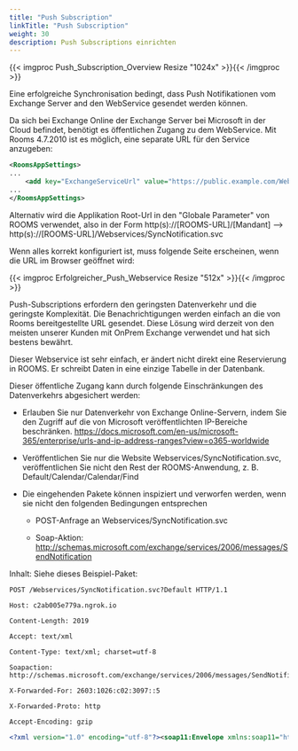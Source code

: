```yaml
---
title: "Push Subscription"
linkTitle: "Push Subscription"
weight: 30
description: Push Subscriptions einrichten
---
```


{{< imgproc Push_Subscription_Overview Resize "1024x" >}}{{< /imgproc >}}

Eine erfolgreiche Synchronisation bedingt, dass Push Notifikationen vom Exchange Server and den WebService gesendet werden können.

Da sich bei Exchange Online der Exchange Server bei Microsoft in der Cloud befindet, benötigt es öffentlichen Zugang zu dem WebService. Mit Rooms 4.7.2010 ist es möglich, eine separate URL für den Service anzugeben:

```xml
<RoomsAppSettings>
...
	<add key="ExchangeServiceUrl" value="https://public.example.com/Webservices/SyncNotification.svc" />
...
</RoomsAppSettings>
```

Alternativ wird die Applikation Root-Url in den "Globale Parameter" von ROOMS verwendet, also in der Form http(s)://[ROOMS-URL]/[Mandant] --> http(s)://[ROOMS-URL]/Webservices/SyncNotification.svc

Wenn alles korrekt konfiguriert ist, muss folgende Seite erscheinen, wenn die URL im Browser geöffnet wird:

{{< imgproc Erfolgreicher_Push_Webservice Resize "512x" >}}{{< /imgproc >}}

Push-Subscriptions erfordern den geringsten Datenverkehr und die geringste Komplexität. Die Benachrichtigungen werden einfach an die von Rooms bereitgestellte URL gesendet. Diese Lösung wird derzeit von den meisten unserer Kunden mit OnPrem Exchange verwendet und hat sich bestens bewährt.


Dieser Webservice ist sehr einfach, er ändert nicht direkt eine Reservierung in ROOMS. Er schreibt Daten in eine einzige Tabelle in der Datenbank.

Dieser öffentliche Zugang kann durch folgende Einschränkungen des Datenverkehrs abgesichert werden:

- Erlauben Sie nur Datenverkehr von Exchange Online-Servern, indem Sie den Zugriff auf die von Microsoft veröffentlichten IP-Bereiche beschränken.
        https://docs.microsoft.com/en-us/microsoft-365/enterprise/urls-and-ip-address-ranges?view=o365-worldwide

- Veröffentlichen Sie nur die Website Webservices/SyncNotification.svc, veröffentlichen Sie nicht den Rest der ROOMS-Anwendung, z. B. Default/Calendar/Calendar/Find

- Die eingehenden Pakete können inspiziert und verworfen werden, wenn sie nicht den folgenden Bedingungen entsprechen

    - POST-Anfrage an Webservices/SyncNotification.svc

    - Soap-Aktion: http://schemas.microsoft.com/exchange/services/2006/messages/SendNotification
    
Inhalt: Siehe dieses Beispiel-Paket:

```
POST /Webservices/SyncNotification.svc?Default HTTP/1.1

Host: c2ab005e779a.ngrok.io

Content-Length: 2019

Accept: text/xml

Content-Type: text/xml; charset=utf-8

Soapaction: http://schemas.microsoft.com/exchange/services/2006/messages/SendNotification

X-Forwarded-For: 2603:1026:c02:3097::5

X-Forwarded-Proto: http

Accept-Encoding: gzip
```

```xml
<?xml version="1.0" encoding="utf-8"?><soap11:Envelope xmlns:soap11="http://schemas.xmlsoap.org/soap/envelope/"><soap11:Header><t:RequestServerVersion xmlns:m="http://schemas.microsoft.com/exchange/services/2006/messages" Version="Exchange2010" xmlns:t="http://schemas.microsoft.com/exchange/services/2006/types" /></soap11:Header><soap11:Body><m:SendNotification xmlns:t="http://schemas.microsoft.com/exchange/services/2006/types" xmlns:m="http://schemas.microsoft.com/exchange/services/2006/messages"><m:ResponseMessages><m:SendNotificationResponseMessage ResponseClass="Success"><m:ResponseCode>NoError</m:ResponseCode><m:Notification><t:SubscriptionId>LABkYjhwcjAxbWI2NDg1LmV1cnByZDAxLnByb2QuZXhjaGFuZ2VsYWJzLmNvbRAAAADELVfykPBZQp7Q8IIUrUfmCKn7JnqX2AgQAAAAWTlI8+A2EEqLQp01E8Pw2Q==<t:SubscriptionId><t:PreviousWatermark>AQAAAExY/dNdjDVKjtBVHKR5IOurFukhAAAAAAE=</t:PreviousWatermark><t:MoreEvents>false</t:MoreEvents><t:ModifiedEvent><t:Watermark>AQAAAExY/dNdjDVKjtBVHKR5IOsoIukhAAAAAAE=</t:Watermark><t:TimeStamp>2020-12-03T11:03:50Z</t:TimeStamp><t:ItemId Id="AQMkAGYzNDgzOTU5LTM2ZTAtNGExMC04YjQyLTlkMzUxM2MzZjBkOQBGAAADdiwJfgoT4UeFDoYZ5kbJFQcAbsZeBEfd1Eyd3oyV64JNiAAAAgENAAAAbsZeBEfd1Eyd3oyV64JNiAACUQqtogAAAA==" ChangeKey="DwAAAA==" /><t:ParentFolderId Id="AQMkAGYzNDgzOTU5LTM2ZTAtNGExMC04YjQyLTlkMzUxM2MzZjBkOQAuAAADdiwJfgoT4UeFDoYZ5kbJFQEAbsZeBEfd1Eyd3oyV64JNiAAAAgENAAAA" ChangeKey="AQAAAA==" /></t:ModifiedEvent><t:ModifiedEvent><t:Watermark>AQAAAExY/dNdjDVKjtBVHKR5IOstIukhAAAAAAE=</t:Watermark><t:TimeStamp>2020-12-03T11:03:50Z</t:TimeStamp><t:FolderId Id="AQMkAGYzNDgzOTU5LTM2ZTAtNGExMC04YjQyLTlkMzUxM2MzZjBkOQAuAAADdiwJfgoT4UeFDoYZ5kbJFQEAbsZeBEfd1Eyd3oyV64JNiAAAAgENAAAA" ChangeKey="AgAAAA==" /><t:ParentFolderId Id="AQMkAGYzNDgzOTU5LTM2ZTAtNGExMC04YjQyLTlkMzUxM2MzZjBkOQAuAAADdiwJfgoT4UeFDoYZ5kbJFQEAbsZeBEfd1Eyd3oyV64JNiAAAAgEIAAAA" ChangeKey="AQAAAA==" /></t:ModifiedEvent></m:Notification></m:SendNotificationResponseMessage></m:ResponseMessages></m:SendNotification></soap11:Body></soap11:Envelope>
```
